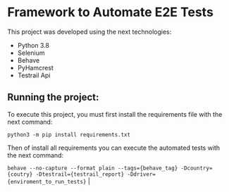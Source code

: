 # Framework to Automate E2E Tests

This project was developed using the next technologies:

- Python 3.8
- Selenium
- Behave
- PyHamcrest
- Testrail Api

## Running the project:

To execute this project, you must first install the requirements file with the next command:

`python3 -m pip install requirements.txt`

Then of install all requirements you can execute the automated tests with the next command:

`behave --no-capture --format plain --tags={behave_tag} -Dcountry={coutry} -Dtestrail={testrail_report} -Ddriver={enviroment_to_run_tests}`
|
